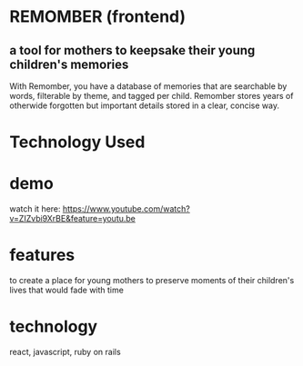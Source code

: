 # REMOMBER (frontend)
## a tool for mothers to keepsake their young children's memories ##
With Remomber, you have a database of memories that are searchable by words, filterable by theme, and tagged per child. Remomber stores years of otherwide forgotten but important details stored in a clear, concise way. 

# Technology Used


# demo
watch it here: https://www.youtube.com/watch?v=ZIZvbi9XrBE&feature=youtu.be

# features
to create a place for young mothers to preserve moments of their children's lives that would fade with time

# technology
react, javascript, ruby on rails

